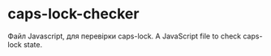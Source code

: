 # caps-lock-checker
Файл Javascript, для перевірки caps-lock. A JavaScript file to check caps-lock state.

